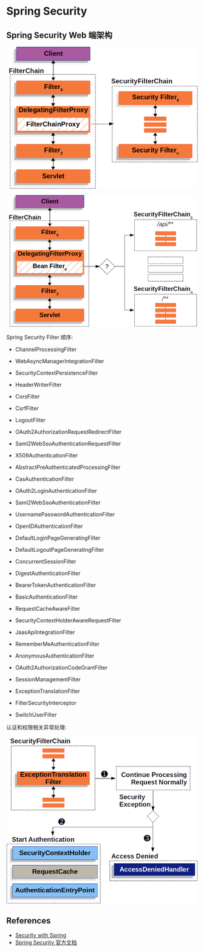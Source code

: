 # Spring Security

## Spring Security Web 端架构

![](../images/security-filter-chain.png)

![](../images/multi-securityfilterchain.png)

Spring Security Filter 顺序:

- ChannelProcessingFilter

- WebAsyncManagerIntegrationFilter

- SecurityContextPersistenceFilter

- HeaderWriterFilter

- CorsFilter

- CsrfFilter

- LogoutFilter

- OAuth2AuthorizationRequestRedirectFilter

- Saml2WebSsoAuthenticationRequestFilter

- X509AuthenticationFilter

- AbstractPreAuthenticatedProcessingFilter

- CasAuthenticationFilter

- OAuth2LoginAuthenticationFilter

- Saml2WebSsoAuthenticationFilter

- UsernamePasswordAuthenticationFilter

- OpenIDAuthenticationFilter

- DefaultLoginPageGeneratingFilter

- DefaultLogoutPageGeneratingFilter

- ConcurrentSessionFilter

- DigestAuthenticationFilter

- BearerTokenAuthenticationFilter

- BasicAuthenticationFilter

- RequestCacheAwareFilter

- SecurityContextHolderAwareRequestFilter

- JaasApiIntegrationFilter

- RememberMeAuthenticationFilter

- AnonymousAuthenticationFilter

- OAuth2AuthorizationCodeGrantFilter

- SessionManagementFilter

- ExceptionTranslationFilter

- FilterSecurityInterceptor

- SwitchUserFilter

认证和权限相关异常处理:

![](../images/exceptiontranslationfilter.png)


## References

- [Security with Spring](https://www.baeldung.com/security-spring)
- [Spring Security 官方文档](https://docs.spring.io/spring-security/reference/servlet/architecture.html)
